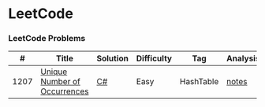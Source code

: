 LeetCode
========

### LeetCode Problems

| # | Title | Solution | Difficulty | Tag | Analysis |
|---| ----- | -------- | ---------- | --- | -------- |
|1207|[Unique Number of Occurrences](https://leetcode.com/problems/unique-number-of-occurrences/description/)|[C#](https://github.com/FrancoFernando/leetcode/blob/main/HashTable/1207.Unique-Number-of-Occurrences/C#)|Easy|HashTable|[notes](https://github.com/FrancoFernando/leetcode/blob/main/HashTable/1207.Unique-Number-of-Occurrences/notes.md)|
